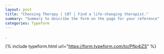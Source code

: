 ```yaml
---
layout: post
title: "Choosing Therapy | CBT | Find a life-changing therapist."
summary: "Summary to describe the form on the page for your reference"
categories: Typeform
---
```

.

{% include typeform.html url="https://form.typeform.com/to/PfIp4iZS" %}